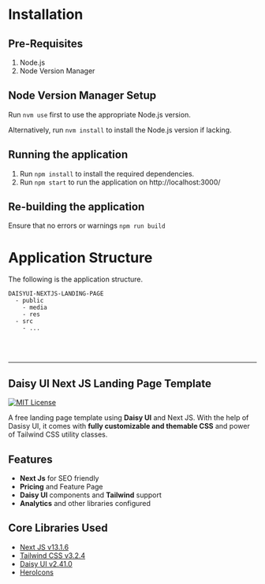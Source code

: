 # Installation

## Pre-Requisites

1. Node.js
2. Node Version Manager

## Node Version Manager Setup

Run `nvm use` first to use the appropriate Node.js version.

Alternatively, run `nvm install` to install the Node.js version if lacking.

## Running the application

1. Run `npm install` to install the required dependencies.
2. Run `npm start` to run the application on http://localhost:3000/

## Re-building the application

Ensure that no errors or warnings `npm run build`

# Application Structure

The following is the application structure.

```
DAISYUI-NEXTJS-LANDING-PAGE
  - public
    - media
    - res
  - src
    - ...
```

<br>
<br>

---

## Daisy UI Next JS Landing Page Template 
[![MIT License](https://img.shields.io/badge/License-MIT-green.svg)](https://choosealicense.com/licenses/mit/)

A free landing page template using **Daisy UI** and Next JS. With the help of Dasisy UI, it comes with **fully customizable and themable CSS** and power of Tailwind CSS utility classes.


## Features

- **Next Js** for SEO friendly
- **Pricing** and Feature Page
- **Daisy UI** components and **Tailwind** support
- **Analytics** and other libraries configured
    
## Core Libraries Used

- [Next JS v13.1.6](https://reactjs.org/)
- [Tailwind CSS v3.2.4](https://tailwindcss.com/)
- [Daisy UI v2.41.0](https://daisyui.com/)
- [HeroIcons](https://heroicons.com/)